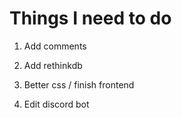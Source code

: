 # Things I need to do

1. Add comments

2. Add rethinkdb

3. Better css / finish frontend

4. Edit discord bot

